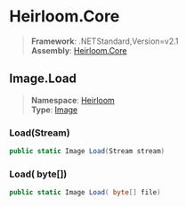 # Heirloom.Core

> **Framework**: .NETStandard,Version=v2.1  
> **Assembly**: [Heirloom.Core][0]  

## Image.Load

> **Namespace**: [Heirloom][0]  
> **Type**: [Image][1]  

### Load(Stream)

```cs
public static Image Load(Stream stream)
```

### Load( byte[])

```cs
public static Image Load( byte[] file)
```

[0]: ../../../Heirloom.Core.md
[1]: ../Image.md
